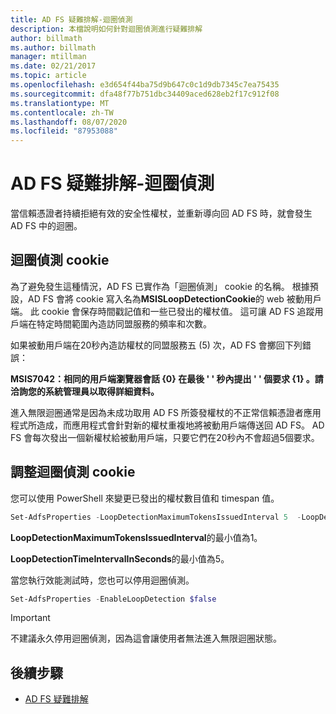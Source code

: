 ```yaml
---
title: AD FS 疑難排解-迴圈偵測
description: 本檔說明如何針對迴圈偵測進行疑難排解
author: billmath
ms.author: billmath
manager: mtillman
ms.date: 02/21/2017
ms.topic: article
ms.openlocfilehash: e3d654f44ba75d9b647c0c1d9db7345c7ea75435
ms.sourcegitcommit: dfa48f77b751dbc34409aced628eb2f17c912f08
ms.translationtype: MT
ms.contentlocale: zh-TW
ms.lasthandoff: 08/07/2020
ms.locfileid: "87953088"
---
```

# <a name="ad-fs-troubleshooting---loop-detection"></a>AD FS 疑難排解-迴圈偵測

當信賴憑證者持續拒絕有效的安全性權杖，並重新導向回 AD FS 時，就會發生 AD FS 中的迴圈。

## <a name="loop-detection-cookie"></a>迴圈偵測 cookie
為了避免發生這種情況，AD FS 已實作為「迴圈偵測」 cookie 的名稱。 根據預設，AD FS 會將 cookie 寫入名為**MSISLoopDetectionCookie**的 web 被動用戶端。 此 cookie 會保存時間戳記值和一些已發出的權杖值。  這可讓 AD FS 追蹤用戶端在特定時間範圍內造訪同盟服務的頻率和次數。

如果被動用戶端在20秒內造訪權杖的同盟服務五 (5) 次，AD FS 會擲回下列錯誤：

**MSIS7042：相同的用戶端瀏覽器會話 {0} 在最後 ' ' 秒內提出 ' ' 個要求 {1} 。請洽詢您的系統管理員以取得詳細資料。**

進入無限迴圈通常是因為未成功取用 AD FS 所簽發權杖的不正常信賴憑證者應用程式所造成，而應用程式會針對新的權杖重複地將被動用戶端傳送回 AD FS。  AD FS 會每次發出一個新權杖給被動用戶端，只要它們在20秒內不會超過5個要求。

## <a name="adjusting-the-loop-detection-cookie"></a>調整迴圈偵測 cookie
您可以使用 PowerShell 來變更已發出的權杖數目值和 timespan 值。

```powershell
Set-AdfsProperties -LoopDetectionMaximumTokensIssuedInterval 5  -LoopDetectionTimeIntervalInSeconds 20
```
**LoopDetectionMaximumTokensIssuedInterval**的最小值為1。

**LoopDetectionTimeIntervalInSeconds**的最小值為5。

當您執行效能測試時，您也可以停用迴圈偵測。

```powershell
Set-AdfsProperties -EnableLoopDetection $false
```

>[!IMPORTANT]
>不建議永久停用迴圈偵測，因為這會讓使用者無法進入無限迴圈狀態。


## <a name="next-steps"></a>後續步驟

- [AD FS 疑難排解](ad-fs-tshoot-overview.md)




